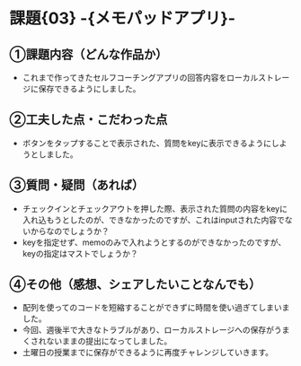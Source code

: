 # 課題{03} -{メモパッドアプリ}-

## ①課題内容（どんな作品か） 
- これまで作ってきたセルフコーチングアプリの回答内容をローカルストレージに保存できるようにしました。

## ②工夫した点・こだわった点
- ボタンをタップすることで表示された、質問をkeyに表示できるようにしようとしました。

## ③質問・疑問（あれば） 
- チェックインとチェックアウトを押した際、表示された質問の内容をkeyに入れ込もうとしたのが、できなかったのですが、これはinputされた内容でないからなのでしょうか？
- keyを指定せず、memoのみで入れようとするのができなかったのですが、keyの指定はマストでしょうか？

## ④その他（感想、シェアしたいことなんでも） 
- 配列を使ってのコードを短縮することができずに時間を使い過ぎてしまいました。
- 今回、週後半で大きなトラブルがあり、ローカルストレージへの保存がうまくされないままの提出になってしました。
- 土曜日の授業までに保存ができるように再度チャレンジしていきます。
